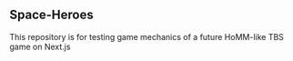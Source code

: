 ## Space-Heroes

This repository is for testing game mechanics of a future HoMM-like TBS game on Next.js
